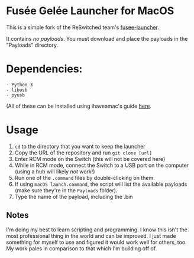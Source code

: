 # Fusée Gelée Launcher for MacOS

This is a simple fork of the ReSwitched team's [fusee-launcher](https://github.com/reswitched/fusee-launcher).

It contains *no payloads*. You must download and place the payloads in the "Payloads" directory.

# Dependencies:

	- Python 3
	- libusb
	- pyusb
(All of these can be installed using ihaveamac's guide [here](https://gbatemp.net/threads/tutorial-for-osx-users.501950/page-2#post-7935127).

# Usage

1. `cd` to the directory that you want to keep the launcher
2. Copy the URL of the repository and run `git clone [url]`
3. Enter RCM mode on the Switch (this will not be covered here)
4. While in RCM mode, connect the Switch to a USB port on the computer (using a hub will likely *not* work!)
5. Run one of the `.command` files by double-clicking on them.
6. If using `macOS launch.command`, the script will list the available payloads (make sure they're in the `Payloads` folder).
7. Type the name of the payload, including the .bin

## Notes
I'm doing my best to learn scripting and programming. I know this isn't the most professional thing in the world and can be improved. I just made something for myself to use and figured it would work well for others, too. My work pales in comparison to that which I'm building off of.
